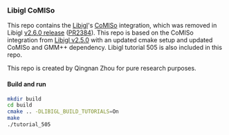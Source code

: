 ### Libigl CoMISo

This repo contains the [Libigl](https://libigl.github.io)'s
[CoMISo](https://www.graphics.rwth-aachen.de/software/comiso/) integration, which was removed in
Libigl [v2.6.0 release](https://github.com/libigl/libigl/releases/tag/v2.6.0)
([PR2384](https://github.com/libigl/libigl/pull/2384)). This repo is based on the CoMISo integration
from [Libigl v2.5.0](https://github.com/libigl/libigl/releases/tag/v2.5.0) with an updated cmake
setup and updated CoMISo and GMM++ dependency. Libigl tutorial 505 is also included in this repo.

This repo is created by Qingnan Zhou for pure research purposes.

#### Build and run

```sh
mkdir build
cd build
cmake .. -DLIBIGL_BUILD_TUTORIALS=On
make
./tutorial_505
```
